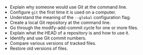 -   Explain why someone would use Git at the command line.
-   Configure `git` the first time it is used on a computer.
-   Understand the meaning of the `--global` configuration flag.
-   Create a local Git repository at the command line.
-   Go through the modify-add-commit cycle for one or more files.
-   Explain what the HEAD of a repository is and how to use it.
-   Identify and use Git commit numbers.
-   Compare various versions of tracked files.
-   Restore old versions of files.
